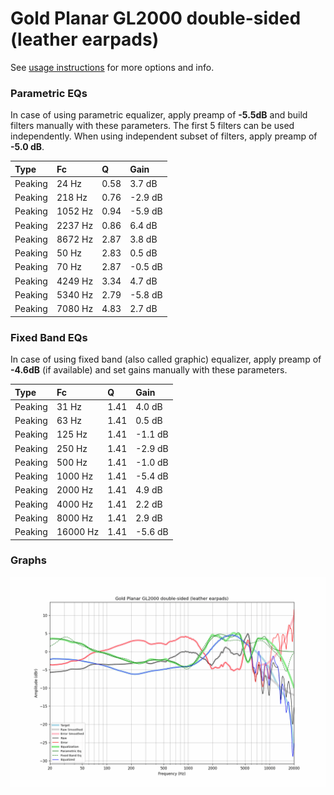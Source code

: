 # Gold Planar GL2000 double-sided (leather earpads)
See [usage instructions](https://github.com/jaakkopasanen/AutoEq#usage) for more options and info.

### Parametric EQs
In case of using parametric equalizer, apply preamp of **-5.5dB** and build filters manually
with these parameters. The first 5 filters can be used independently.
When using independent subset of filters, apply preamp of **-5.0 dB**.

| Type    | Fc      |    Q | Gain    |
|:--------|:--------|:-----|:--------|
| Peaking | 24 Hz   | 0.58 | 3.7 dB  |
| Peaking | 218 Hz  | 0.76 | -2.9 dB |
| Peaking | 1052 Hz | 0.94 | -5.9 dB |
| Peaking | 2237 Hz | 0.86 | 6.4 dB  |
| Peaking | 8672 Hz | 2.87 | 3.8 dB  |
| Peaking | 50 Hz   | 2.83 | 0.5 dB  |
| Peaking | 70 Hz   | 2.87 | -0.5 dB |
| Peaking | 4249 Hz | 3.34 | 4.7 dB  |
| Peaking | 5340 Hz | 2.79 | -5.8 dB |
| Peaking | 7080 Hz | 4.83 | 2.7 dB  |

### Fixed Band EQs
In case of using fixed band (also called graphic) equalizer, apply preamp of **-4.6dB**
(if available) and set gains manually with these parameters.

| Type    | Fc       |    Q | Gain    |
|:--------|:---------|:-----|:--------|
| Peaking | 31 Hz    | 1.41 | 4.0 dB  |
| Peaking | 63 Hz    | 1.41 | 0.5 dB  |
| Peaking | 125 Hz   | 1.41 | -1.1 dB |
| Peaking | 250 Hz   | 1.41 | -2.9 dB |
| Peaking | 500 Hz   | 1.41 | -1.0 dB |
| Peaking | 1000 Hz  | 1.41 | -5.4 dB |
| Peaking | 2000 Hz  | 1.41 | 4.9 dB  |
| Peaking | 4000 Hz  | 1.41 | 2.2 dB  |
| Peaking | 8000 Hz  | 1.41 | 2.9 dB  |
| Peaking | 16000 Hz | 1.41 | -5.6 dB |

### Graphs
![](./Gold%20Planar%20GL2000%20double-sided%20(leather%20earpads).png)